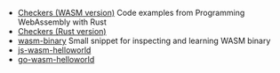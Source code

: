 * [Checkers (WASM version)](./wasm-checkers) Code examples from Programming WebAssembly with Rust
* [Checkers (Rust version)](./rust-checkers)
* [wasm-binary](./wasm-binary) Small snippet for inspecting and learning WASM binary
* [js-wasm-helloworld](./js-wasm-helloworld)
* [go-wasm-helloworld](./go-wasm-helloworld)

